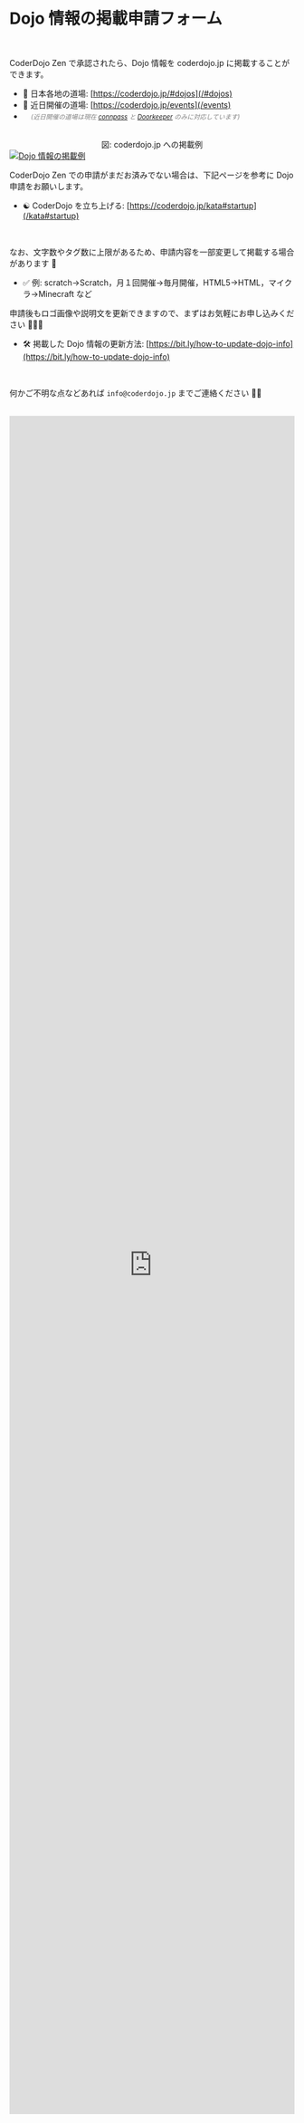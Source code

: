 # Dojo 情報の掲載申請フォーム

<br>

CoderDojo Zen で承認されたら、Dojo 情報を coderdojo.jp に掲載することができます。

- 🗾 日本各地の道場: [https://coderdojo.jp/#dojos](/#dojos)
- 📅 近日開催の道場: [https://coderdojo.jp/events](/events)
- 　<span style="color: grey; font-size: 80%; font-style: italic">(近日開催の道場は現在 <a href='https://connpass.com/' target='_blank' rel='noopener'>connpass</a> と <a href='https://www.doorkeeper.jp/' target='_blank' rel='noopener'>Doorkeeper</a> のみに対応しています)</span>

<div style="margin-top: 30px; text-align: center;">図: coderdojo.jp への掲載例</div>
<a href='/#dojos'><img class="lazyload" loading='lazy' src='/spinner.svg' data-src='/img/signup-example.png' alt='Dojo 情報の掲載例'></a>

CoderDojo Zen での申請がまだお済みでない場合は、下記ページを参考に Dojo 申請をお願いします。

- ☯️ CoderDojo を立ち上げる: [https://coderdojo.jp/kata#startup](/kata#startup)

<br>

なお、文字数やタグ数に上限があるため、申請内容を一部変更して掲載する場合があります 🙏

- ✅ 例: scratch→Scratch，月１回開催→毎月開催，HTML5→HTML，マイクラ→Minecraft など

申請後もロゴ画像や説明文を更新できますので、まずはお気軽にお申し込みください 👀💨✨

- 🛠 掲載した Dojo 情報の更新方法: [https://bit.ly/how-to-update-dojo-info](https://bit.ly/how-to-update-dojo-info)

<br>

何かご不明な点などあれば `info@coderdojo.jp` までご連絡ください 💌💨

<br>

<iframe src="https://docs.google.com/forms/d/e/1FAIpQLSeq3k4q52gQgxf6emeqF9TYBXl_SxzhT87CUUoIc4uKNw2EYQ/viewform?embedded=true" width="100%" height="3000" frameborder="0" marginheight="0" marginwidth="0">読み込んでいます…</iframe>
